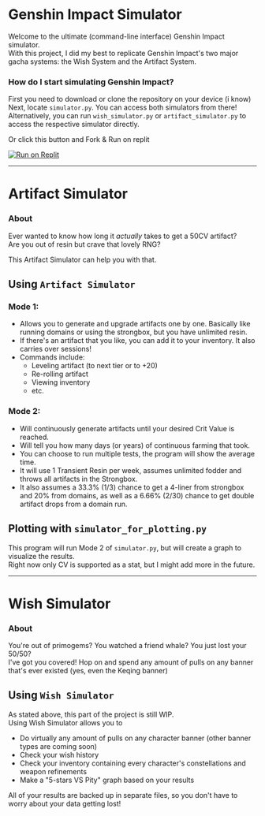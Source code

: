 # Genshin Impact Simulator
Welcome to the ultimate (command-line interface) Genshin Impact simulator. \
With this project, I did my best to replicate Genshin Impact's two major gacha systems: the Wish System and the Artifact System.

### How do I start simulating Genshin Impact?

First you need to download or clone the repository on your device (i know) \
Next, locate `simulator.py`. You can access both simulators from there! \
Alternatively, you can run `wish_simulator.py` or `artifact_simulator.py` to access the respective simulator directly.

Or  click this button and Fork & Run on replit

[![Run on Replit](https://user-images.githubusercontent.com/50180265/221977287-4622854b-8c89-4f75-81af-eee6058a20fa.png)](https://replit.com/@zUkrainak47/Genshin-Simulator)

---
# Artifact Simulator
### About
Ever wanted to know how long it *actually* takes to get a 50CV artifact? \
Are you out of resin but crave that lovely RNG?

This Artifact Simulator can help you with that.
## Using `Artifact Simulator`

### Mode 1:
- Allows you to generate and upgrade artifacts one by one. Basically like running domains or using the strongbox, but you have unlimited resin.
- If there's an artifact that you like, you can add it to your inventory. It also carries over sessions!
- Commands include:
  - Leveling artifact (to next tier or to +20)
  - Re-rolling artifact
  - Viewing inventory
  - etc.

### Mode 2: 
- Will continuously generate artifacts until your desired Crit Value is reached.
- Will tell you how many days (or years) of continuous farming that took.
- You can choose to run multiple tests, the program will show the average time.
- It will use 1 Transient Resin per week, assumes unlimited fodder and throws all artifacts in the Strongbox.
- It also assumes a 33.3% (1/3) chance to get a 4-liner from strongbox and 20% from domains, as well as a 6.66% (2/30) chance to get double artifact drops from a domain run. 

## Plotting with `simulator_for_plotting.py`

This program will run Mode 2 of `simulator.py`, but will create a graph to visualize the results. \
Right now only CV is supported as a stat, but I might add more in the future.

---

# Wish Simulator
### About
You're out of primogems? You watched a friend whale? You just lost your 50/50? \
I've got you covered! Hop on and spend any amount of pulls on any banner that's ever existed (yes, even the Keqing banner)
## Using `Wish Simulator`
As stated above, this part of the project is still WIP. \
Using Wish Simulator allows you to
- Do virtually any amount of pulls on any character banner (other banner types are coming soon)
- Check your wish history
- Check your inventory containing every character's constellations and weapon refinements
- Make a "5-stars VS Pity" graph based on your results

All of your results are backed up in separate files, so you don't have to worry about your data getting lost!
